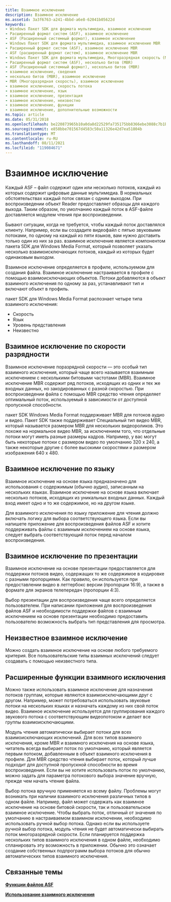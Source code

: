 ```yaml
---
title: Взаимное исключение
description: Взаимное исключение
ms.assetid: 3a3f6763-a241-4bbd-a6e8-62041b05622d
keywords:
- Windows Пакет SDK для формата мультимедиа, взаимное исключение
- Расширенный формат систем (ASF), взаимное исключение
- ASF (Расширенный системный формат), взаимное исключение
- Windows Пакет SDK для формата мультимедиа, взаимное исключение MBR
- Расширенный формат систем (ASF), взаимное исключение MBR
- ASF (расширенный формат систем), взаимное исключение MBR
- Windows Пакет SDK для формата мультимедиа, Многоразрядная скорость (MBR)
- Расширенный формат систем (ASF), несколько битов (MBR)
- ASF (Расширенный системный формат), несколько битов (MBR)
- взаимное исключение, сведения
- несколько битов (MBR), взаимное исключение
- MBR (Многоразрядная скорость), взаимное исключение
- взаимное исключение, скорость потока
- взаимное исключение, язык
- взаимное исключение, презентация
- взаимное исключение, неизвестно
- взаимное исключение, функции
- взаимное исключение, дополнительные возможности
ms.topic: article
ms.date: 05/31/2018
ms.openlocfilehash: be220873965b10a0da8d22529fa735175bb8366ebe3088c7b1b385af6012b88a
ms.sourcegitcommit: e858bbe701567d4583c50a11326e42d7ea51804b
ms.translationtype: MT
ms.contentlocale: ru-RU
ms.lasthandoff: 08/11/2021
ms.locfileid: "119084671"
---
```

# <a name="mutual-exclusion"></a>Взаимное исключение

Каждый ASF – файл содержит один или несколько потоков, каждый из которых содержит цифровые данные мультимедиа. В нормальных обстоятельствах каждый поток связан с одним выходом. При воспроизведении объект Reader предоставляет образцы для каждого выхода. Таким образом, по умолчанию каждый поток в ASF-файле доставляется модулем чтения при воспроизведении.

Бывают ситуации, когда не требуется, чтобы каждый поток доставлялся клиенту. Например, если вы создадите видеофайл с пятью звуковыми потоками, по одному на каждый из пяти языков, вам нужно доставить только один из них за раз. взаимное исключение является компонентом пакета SDK для Windows Media Format, который позволяет указать несколько взаимоисключающих потоков, каждый из которых будет одинаковым выходом.

Взаимное исключение определяется в профиле, используемом для создания файла. Взаимное исключение настраивается в профиле с помощью взаимоисключающих объектов. Потоки добавляются в объект взаимного исключения по одному за раз, устанавливают тип и включают объект в профиль.

пакет SDK для Windows Media Format распознает четыре типа взаимного исключения:

-   Скорость
-   Язык
-   Уровень представления
-   Неизвестно

## <a name="mutual-exclusion-by-bit-rate"></a>Взаимное исключение по скорости разрядности

Взаимное исключение поразрядной скорости — это особый тип взаимного исключения, который чаще всего называется взаимным исключением с несколькими битовыми частотами (MBR). Взаимное исключение MBR содержит ряд потоков, исходящих из одних и тех же входных данных, но закодированных с разной скоростью. При воспроизведении файла с помощью MBR средство чтения определяет оптимальный поток, используемый в зависимости от доступной пропускной способности.

пакет SDK Windows Media Format поддерживает MBR для потоков аудио и видео. Пакет SDK также поддерживает Специальный тип видео MBR, который называется размером MBR для нескольких видеороликов. Это похоже на нормальное видео MBR, за исключением того, что отдельные потоки могут иметь разные размеры кадров. Например, у вас могут быть некоторые потоки с размером видео по умолчанию 320 x 240, а также некоторые другие с более высокими скоростями и размером изображения 640 x 480.

## <a name="mutual-exclusion-by-language"></a>Взаимное исключение по языку

Взаимное исключение на основе языка предназначено для использования с содержимым (обычно аудио), записанным на нескольких языках. Взаимное исключение на основе языка включает несколько потоков, исходящих из уникальных входных данных. Каждый вход имеет одно и то же содержимое, но на другом языке.

Для взаимного исключения по языку приложение для чтения должно включать логику для выбора соответствующего языка. Если вы напишете приложение для воспроизведения файлов ASF и хотите поддерживать файлы с взаимным исключением на основе языка, следует выбрать соответствующий поток перед началом воспроизведения.

## <a name="mutual-exclusion-by-presentation"></a>Взаимное исключение по презентации

Взаимное исключение на основе презентации предоставляется для поддержки потоков видео, содержащих то же содержимое в кодировке с разными пропорциями. Как правило, он используется при предоставлении видео в леттербокс версии (пропорции 16:9), а также в формате для экранов телепередач (пропорции 4:3).

Выбор презентации для воспроизведения чаще всего определяется пользователем. При написании приложения для воспроизведения файлов ASF и необходимости поддержки файлов с взаимным исключением на основе презентации необходимо предоставить пользователю возможность выбрать тип представления для просмотра.

## <a name="unknown-mutual-exclusion"></a>Неизвестное взаимное исключение

Можно создать взаимное исключение на основе любого требуемого критерия. Все пользовательские типы взаимных исключений следует создавать с помощью неизвестного типа.

## <a name="advanced-mutual-exclusion-features"></a>Расширенные функции взаимного исключения

Можно также использовать взаимное исключение для назначения потоков группам, которые являются взаимоисключающими друг с другом. Например, может потребоваться использовать звуковые потоки на нескольких языках и назначать каждому из них свой поток видео. Взаимное исключение используется для группирования каждого звукового потока с соответствующим видеопотоком и делает все группы взаимоисключающими.

Модуль чтения автоматически выбирает потоки для всех взаимоисключающих исключений. Для всех типов взаимного исключения, кроме MBR и взаимного исключения на основе языка, читатель всегда выбирает поток по умолчанию, который является первым потоком, добавленным в объект взаимного исключения в профиле. Для MBR средство чтения выбирает поток, который лучше подходит для доступной пропускной способности во время воспроизведения. Если вы не хотите использовать поток по умолчанию, можно задать для параметра потокового выбора значение вручную, прежде чем начать чтение файла.

Выбор потока вручную применяется ко всему файлу. Проблемы могут возникать при наличии взаимного исключения различных типов в одном файле. Например, файл может содержать как взаимное исключение на основе битовой скорости, так и пользовательское взаимное исключение. Чтобы выбрать поток, отличный от значения по умолчанию в настраиваемом взаимном исключении, необходимо использовать ручной выбор потока. Однако если вы используете ручной выбор потока, модуль чтения не будет автоматически выбирать поток многоразрядной скорости. Если планируется поддержка нескольких типов взаимного исключения в одном файле, необходимо спланировать эту возможность в приложении. Обычно это означает создание собственных подпрограмм выбора потоков для обычно автоматических типов взаимного исключения.

## <a name="related-topics"></a>Связанные темы

<dl> <dt>

[**Функции файлов ASF**](asf-file-features.md)
</dt> <dt>

[**Использование взаимного исключения**](using-mutual-exclusion.md)
</dt> </dl>

 

 




